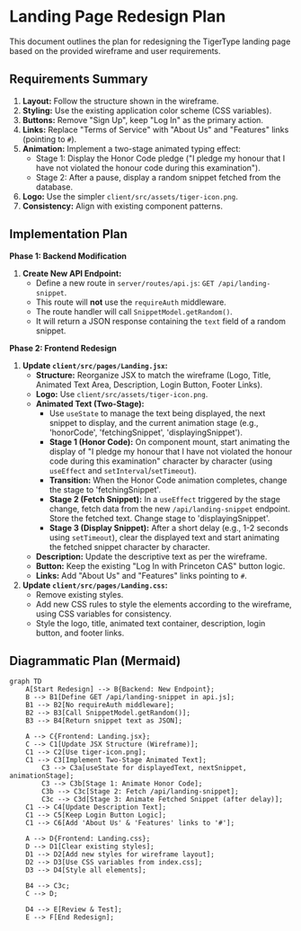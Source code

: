 # Landing Page Redesign Plan

This document outlines the plan for redesigning the TigerType landing page based on the provided wireframe and user requirements.

## Requirements Summary

1.  **Layout:** Follow the structure shown in the wireframe.
2.  **Styling:** Use the existing application color scheme (CSS variables).
3.  **Buttons:** Remove "Sign Up", keep "Log In" as the primary action.
4.  **Links:** Replace "Terms of Service" with "About Us" and "Features" links (pointing to `#`).
5.  **Animation:** Implement a two-stage animated typing effect:
    *   Stage 1: Display the Honor Code pledge ("I pledge my honour that I have not violated the honour code during this examination").
    *   Stage 2: After a pause, display a random snippet fetched from the database.
6.  **Logo:** Use the simpler `client/src/assets/tiger-icon.png`.
7.  **Consistency:** Align with existing component patterns.

## Implementation Plan

**Phase 1: Backend Modification**

1.  **Create New API Endpoint:**
    *   Define a new route in `server/routes/api.js`: `GET /api/landing-snippet`.
    *   This route will **not** use the `requireAuth` middleware.
    *   The route handler will call `SnippetModel.getRandom()`.
    *   It will return a JSON response containing the `text` field of a random snippet.

**Phase 2: Frontend Redesign**

1.  **Update `client/src/pages/Landing.jsx`:**
    *   **Structure:** Reorganize JSX to match the wireframe (Logo, Title, Animated Text Area, Description, Login Button, Footer Links).
    *   **Logo:** Use `client/src/assets/tiger-icon.png`.
    *   **Animated Text (Two-Stage):**
        *   Use `useState` to manage the text being displayed, the next snippet to display, and the current animation stage (e.g., 'honorCode', 'fetchingSnippet', 'displayingSnippet').
        *   **Stage 1 (Honor Code):** On component mount, start animating the display of "I pledge my honour that I have not violated the honour code during this examination" character by character (using `useEffect` and `setInterval`/`setTimeout`).
        *   **Transition:** When the Honor Code animation completes, change the stage to 'fetchingSnippet'.
        *   **Stage 2 (Fetch Snippet):** In a `useEffect` triggered by the stage change, fetch data from the new `/api/landing-snippet` endpoint. Store the fetched text. Change stage to 'displayingSnippet'.
        *   **Stage 3 (Display Snippet):** After a short delay (e.g., 1-2 seconds using `setTimeout`), clear the displayed text and start animating the fetched snippet character by character.
    *   **Description:** Update the descriptive text as per the wireframe.
    *   **Button:** Keep the existing "Log In with Princeton CAS" button logic.
    *   **Links:** Add "About Us" and "Features" links pointing to `#`.
2.  **Update `client/src/pages/Landing.css`:**
    *   Remove existing styles.
    *   Add new CSS rules to style the elements according to the wireframe, using CSS variables for consistency.
    *   Style the logo, title, animated text container, description, login button, and footer links.

## Diagrammatic Plan (Mermaid)

```mermaid
graph TD
    A[Start Redesign] --> B{Backend: New Endpoint};
    B --> B1[Define GET /api/landing-snippet in api.js];
    B1 --> B2[No requireAuth middleware];
    B2 --> B3[Call SnippetModel.getRandom()];
    B3 --> B4[Return snippet text as JSON];

    A --> C{Frontend: Landing.jsx};
    C --> C1[Update JSX Structure (Wireframe)];
    C1 --> C2[Use tiger-icon.png];
    C1 --> C3[Implement Two-Stage Animated Text];
        C3 --> C3a[useState for displayedText, nextSnippet, animationStage];
        C3 --> C3b[Stage 1: Animate Honor Code];
        C3b --> C3c[Stage 2: Fetch /api/landing-snippet];
        C3c --> C3d[Stage 3: Animate Fetched Snippet (after delay)];
    C1 --> C4[Update Description Text];
    C1 --> C5[Keep Login Button Logic];
    C1 --> C6[Add 'About Us' & 'Features' links to '#'];

    A --> D{Frontend: Landing.css};
    D --> D1[Clear existing styles];
    D1 --> D2[Add new styles for wireframe layout];
    D2 --> D3[Use CSS variables from index.css];
    D3 --> D4[Style all elements];

    B4 --> C3c;
    C --> D;

    D4 --> E[Review & Test];
    E --> F[End Redesign];